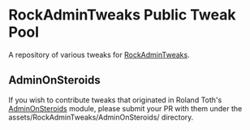 # RockAdminTweaks Public Tweak Pool

A repository of various tweaks for
[RockAdminTweaks](https://github.com/baumrock/RockAdminTweaks).

## AdminOnSteroids

If you wish to contribute tweaks that originated in Roland Toth's
[AdminOnSteroids](https://github.com/rolandtoth/AdminOnSteroids) module,
please submit your PR with them under the assets/RockAdminTweaks/AdminOnSteroids/ directory.

